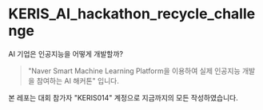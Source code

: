 # KERIS_AI_hackathon_recycle_challenge
AI 기업은 인공지능을 어떻게 개발할까?
> "Naver Smart Machine Learning Platform을 이용하여 실제 인공지능 개발을 참여하는 AI 해커톤" 입니다.

본 레포는 대회 참가자 "KERIS014" 계정으로 지금까지의 모든 작성하였습니다.